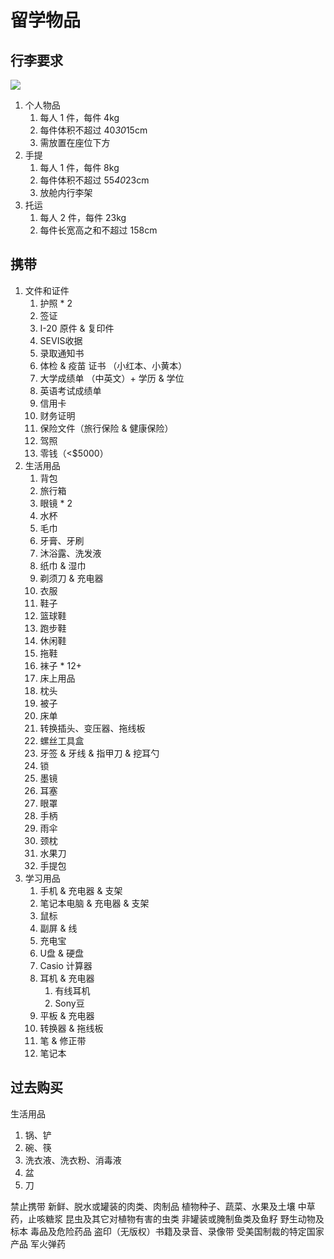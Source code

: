 # 留学物品



## 行李要求

![](Pics/suitcase001.png)

1. 个人物品
   1. 每人 1 件，每件 4kg
   2. 每件体积不超过 40*30*15cm
   3. 需放置在座位下方
2. 手提
   1. 每人 1 件，每件 8kg
   2. 每件体积不超过 55*40*23cm
   3. 放舱内行李架
3. 托运
   1. 每人 2 件，每件 23kg
   2. 每件长宽高之和不超过 158cm


## 携带

1. 文件和证件
   1. 护照 * 2
   2. 签证
   3. I-20 原件 & 复印件
   4. SEVIS收据
   5. 录取通知书
   6. 体检 & 疫苗 证书 （小红本、小黄本）
   7. 大学成绩单 （中英文）+ 学历 & 学位
   8. 英语考试成绩单
   9. 信用卡
   10. 财务证明
   11. 保险文件（旅行保险 & 健康保险）
   12. 驾照
   13. 零钱（<$5000）
2. 生活用品
   1. 背包
   2. 旅行箱
   3. 眼镜 * 2
   4. 水杯
   5. 毛巾
   6. 牙膏、牙刷
   7. 沐浴露、洗发液
   8. 纸巾 & 湿巾
   9. 剃须刀 & 充电器
   10. 衣服
   11. 鞋子
      1. 篮球鞋
      2. 跑步鞋
      3. 休闲鞋
      4. 拖鞋
   12. 袜子 * 12+
   13. 床上用品
      1. 枕头
      2. 被子
      3. 床单
   14. 转换插头、变压器、拖线板
   15. 螺丝工具盒
   16. 牙签 & 牙线 & 指甲刀 & 挖耳勺
   17. 锁
   18. 墨镜
   19. 耳塞
   20. 眼罩
   21. 手柄
   22. 雨伞
   23. 颈枕
   24. 水果刀
   25. 手提包
3. 学习用品
   1. 手机 & 充电器 & 支架
   2. 笔记本电脑 & 充电器 & 支架
   3. 鼠标
   4. 副屏 & 线
   5. 充电宝
   6. U盘 & 硬盘
   7. Casio 计算器
   8. 耳机 & 充电器
      1. 有线耳机
      2. Sony豆
   9. 平板 & 充电器
   10. 转换器 & 拖线板
   11. 笔 & 修正带
   12. 笔记本


## 过去购买

生活用品
1. 锅、铲
2. 碗、筷
3. 洗衣液、洗衣粉、消毒液
4. 盆
5. 刀


禁止携带
    新鲜、脱水或罐装的肉类、肉制品
    植物种子、蔬菜、水果及土壤
    中草药，止咳糖浆
    昆虫及其它对植物有害的虫类
    非罐装或腌制鱼类及鱼籽
    野生动物及标本
    毒品及危险药品
    盗印（无版权）书籍及录音、录像带
    受美国制裁的特定国家产品
    军火弹药